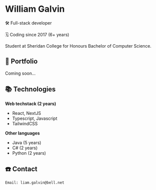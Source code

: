 # William Galvin
🛠️ Full-stack developer

🗓️ Coding since 2017 (6+ years)



Student at Sheridan College for Honours Bachelor of Computer Science.

## 🎨 Portfolio
Coming soon...

## 📚 Technologies
**Web techstack (2 years)**
- React, NextJS
- Typescript, Javascript
- TailwindCSS

**Other languages**
- Java (5 years)
- C# (2 years)
- Python (2 years)


## ☎️ Contact
```
Email: liam.galvin@bell.net
```
